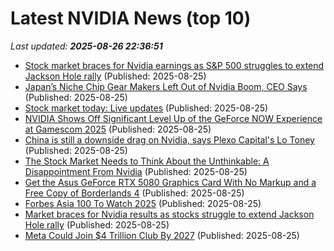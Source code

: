 # Latest NVIDIA News (top 10)
_Last updated: **2025-08-26 22:36:51**_

- [Stock market braces for Nvidia earnings as S&P 500 struggles to extend Jackson Hole rally](https://biztoc.com/x/7c92a60e2e57e8bf) (Published: 2025-08-25)
- [Japan’s Niche Chip Gear Makers Left Out of Nvidia Boom, CEO Says](https://biztoc.com/x/0e8ae636d43335d1) (Published: 2025-08-25)
- [Stock market today: Live updates](https://www.cnbc.com/2025/08/25/stock-market-today-live-updates.html) (Published: 2025-08-25)
- [NVIDIA Shows Off Significant Level Up of the GeForce NOW Experience at Gamescom 2025](https://wccftech.com/nvidia-shows-off-significant-level-up-of-the-geforce-now-experience-at-gamescom-2025/) (Published: 2025-08-25)
- [China is still a downside drag on Nvidia, says Plexo Capital's Lo Toney](https://biztoc.com/x/760f25ae27fc3f14) (Published: 2025-08-25)
- [The Stock Market Needs to Think About the Unthinkable: A Disappointment From Nvidia](https://biztoc.com/x/b0f82140faba1926) (Published: 2025-08-25)
- [Get the Asus GeForce RTX 5080 Graphics Card With No Markup and a Free Copy of Borderlands 4](https://www.ign.com/articles/asus-geforce-rtx-5080-graphics-card-deal-free-copy-of-borderlands-4) (Published: 2025-08-25)
- [Forbes Asia 100 To Watch 2025](https://www.forbes.com/sites/forbesasiateam/2025/08/25/forbes-asia-100-to-watch-2025/) (Published: 2025-08-25)
- [Market braces for Nvidia results as stocks struggle to extend Jackson Hole rally](https://biztoc.com/x/994c77952386f50e) (Published: 2025-08-25)
- [Meta Could Join $4 Trillion Club By 2027](https://finance.yahoo.com/news/meta-could-join-4-trillion-213840805.html) (Published: 2025-08-25)
